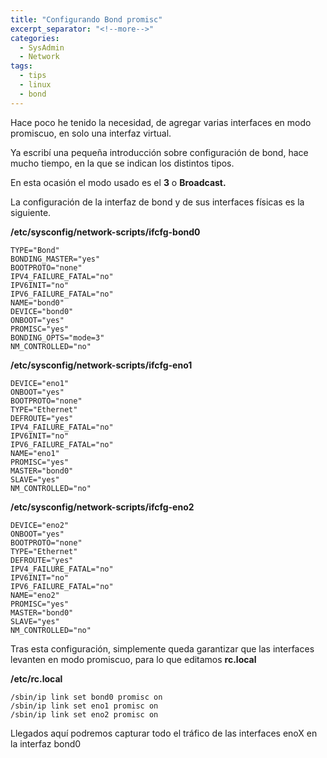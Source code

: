 ```yaml
---
title: "Configurando Bond promisc"
excerpt_separator: "<!--more-->"
categories:
  - SysAdmin
  - Network
tags:
  - tips
  - linux
  - bond
---
```


Hace poco he tenido la necesidad, de agregar varias interfaces  en modo promiscuo, en solo una interfaz virtual.

Ya escribí una pequeña introducción sobre configuración de bond, hace mucho tiempo, en la que se indican los distintos tipos.

<!--more-->

En esta ocasión el modo usado es el **3** o **Broadcast.**

La configuración de la interfaz de bond y de sus interfaces físicas es la siguiente.

**/etc/sysconfig/network-scripts/ifcfg-bond0**
```
TYPE="Bond"
BONDING_MASTER="yes"
BOOTPROTO="none"
IPV4_FAILURE_FATAL="no"
IPV6INIT="no"
IPV6_FAILURE_FATAL="no"
NAME="bond0"
DEVICE="bond0"
ONBOOT="yes"
PROMISC="yes"
BONDING_OPTS="mode=3"
NM_CONTROLLED="no"
```

**/etc/sysconfig/network-scripts/ifcfg-eno1**
```
DEVICE="eno1"
ONBOOT="yes"
BOOTPROTO="none"
TYPE="Ethernet"
DEFROUTE="yes"
IPV4_FAILURE_FATAL="no"
IPV6INIT="no"
IPV6_FAILURE_FATAL="no"
NAME="eno1"
PROMISC="yes"
MASTER="bond0"
SLAVE="yes"
NM_CONTROLLED="no"
```

**/etc/sysconfig/network-scripts/ifcfg-eno2**
```
DEVICE="eno2"
ONBOOT="yes"
BOOTPROTO="none"
TYPE="Ethernet"
DEFROUTE="yes"
IPV4_FAILURE_FATAL="no"
IPV6INIT="no"
IPV6_FAILURE_FATAL="no"
NAME="eno2"
PROMISC="yes"
MASTER="bond0"
SLAVE="yes"
NM_CONTROLLED="no"
```

Tras esta configuración, simplemente queda garantizar que las interfaces levanten en modo promiscuo, para lo que editamos **rc.local**

**/etc/rc.local**
```
/sbin/ip link set bond0 promisc on
/sbin/ip link set eno1 promisc on
/sbin/ip link set eno2 promisc on
```

Llegados aquí podremos capturar todo el tráfico de las interfaces enoX en la interfaz bond0